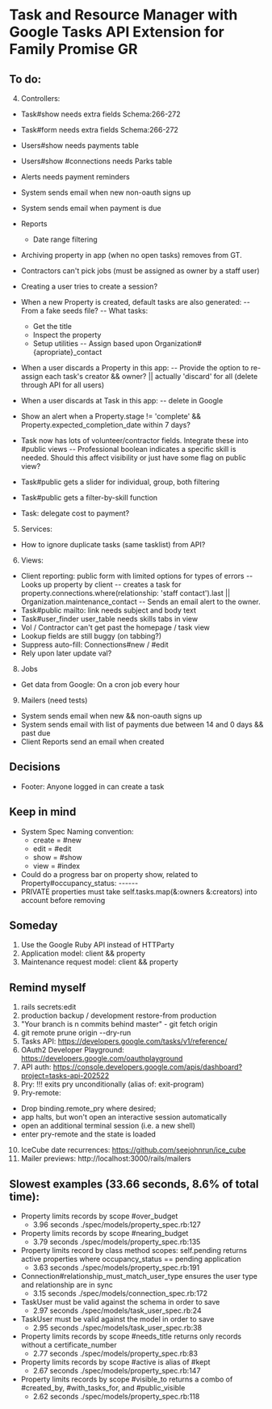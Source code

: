 # Task and Resource Manager with Google Tasks API Extension for Family Promise GR

## To do:
4. Controllers:
  - Task#show needs extra fields Schema:266-272
  - Task#form needs extra fields Schema:266-272
  - Users#show needs payments table
  - Users#show #connections needs Parks table
  - Alerts needs payment reminders
  - System sends email when new non-oauth signs up
  - System sends email when payment is due

  - Reports
    - Date range filtering
  - Archiving property in app (when no open tasks) removes from GT.
  - Contractors can't pick jobs (must be assigned as owner by a staff user)
  - Creating a user tries to create a session?
  - When a new Property is created, default tasks are also generated:
    -- From a fake seeds file?
    -- What tasks:
      + Get the title
      + Inspect the property
      + Setup utilities
    -- Assign based upon Organization#{apropriate}_contact
  - When a user discards a Property in this app:
    -- Provide the option to re-assign each task's creator && owner? || actually 'discard' for all (delete through API for all users)
  - When a user discards at Task in this app:
    -- delete in Google
  - Show an alert when a Property.stage != 'complete' && Property.expected_completion_date within 7 days?
  - Task now has lots of volunteer/contractor fields. Integrate these into #public views
    -- Professional boolean indicates a specific skill is needed. Should this affect visibility or just have some flag on public view?
  - Task#public gets a slider for individual, group, both filtering
  - Task#public gets a filter-by-skill function
  - Task: delegate cost to payment?

5. Services:
  - How to ignore duplicate tasks (same tasklist) from API?

6. Views:
  - Client reporting: public form with limited options for types of errors
    -- Looks up property by client
    -- creates a task for property.connections.where(relationship: 'staff contact').last || Organization.maintenance_contact
    -- Sends an email alert to the owner.
  - Task#public mailto: link needs subject and body text
  - Task#user_finder user_table needs skills tabs in view
  - Vol / Contractor can't get past the homepage / task view
  - Lookup fields are still buggy (on tabbing?)
  - Suppress auto-fill: Connections#new / #edit
  - Rely upon later update val?

8. Jobs
  - Get data from Google: On a cron job every hour

9. Mailers (need tests)
  - System sends email when new && non-oauth signs up
  - System sends email with list of payments due between 14 and 0 days && past due
  - Client Reports send an email when created

## Decisions
- Footer: Anyone logged in can create a task

## Keep in mind
- System Spec Naming convention:
  * create = #new
  * edit = #edit
  * show = #show
  * view = #index
- Could do a progress bar on property show, related to Property#occupancy_status: *--*--*--*
- PRIVATE properties must take self.tasks.map(&:owners &:creators) into account before removing

## Someday
1. Use the Google Ruby API instead of HTTParty
2. Application model: client && property
3. Maintenance request model: client && property

## Remind myself
1. rails secrets:edit
2. production backup / development restore-from production
3. "Your branch is n commits behind master" - git fetch origin
4. git remote prune origin --dry-run
5. Tasks API: https://developers.google.com/tasks/v1/reference/
6. OAuth2 Developer Playground: https://developers.google.com/oauthplayground
7. API auth: https://console.developers.google.com/apis/dashboard?project=tasks-api-202522
8. Pry: !!! exits pry unconditionally (alias of: exit-program)
9. Pry-remote:
  - Drop binding.remote_pry where desired;
  - app halts, but won't open an interactive session automatically
  - open an additional terminal session (i.e. a new shell)
  - enter pry-remote and the state is loaded
10. IceCube date recurrences: https://github.com/seejohnrun/ice_cube
11. Mailer previews: http://localhost:3000/rails/mailers

## Slowest examples (33.66 seconds, 8.6% of total time):
* Property limits records by scope #over_budget
  - 3.96 seconds ./spec/models/property_spec.rb:127
* Property limits records by scope #nearing_budget
  - 3.79 seconds ./spec/models/property_spec.rb:135
* Property limits record by class method scopes: self.pending returns active properties where occupancy_status == pending application
  - 3.63 seconds ./spec/models/property_spec.rb:191
* Connection#relationship_must_match_user_type ensures the user type and relationship are in sync
  - 3.15 seconds ./spec/models/connection_spec.rb:172
* TaskUser must be valid against the schema in order to save
  - 2.97 seconds ./spec/models/task_user_spec.rb:24
* TaskUser must be valid against the model in order to save
  - 2.95 seconds ./spec/models/task_user_spec.rb:38
* Property limits records by scope #needs_title returns only records without a certificate_number
  - 2.77 seconds ./spec/models/property_spec.rb:83
* Property limits records by scope #active is alias of #kept
  - 2.67 seconds ./spec/models/property_spec.rb:147
* Property limits records by scope #visible_to returns a combo of #created_by, #with_tasks_for, and #public_visible
  - 2.62 seconds ./spec/models/property_spec.rb:118
